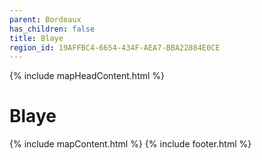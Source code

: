 ```yaml
---
parent: Bordeaux
has_children: false
title: Blaye
region_id: 19AFFBC4-6654-434F-AEA7-BBA22884E0CE
---
```

{% include mapHeadContent.html %}
# Blaye
{% include mapContent.html %}
{% include footer.html %}
